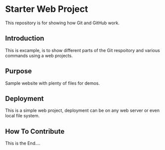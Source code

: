 # Starter Web Project

This repository is for showing how Git and GitHub work.

## Introduction

This is excample, is to show different parts of the Git respoitory and various commands using a web projects.

## Purpose

Sample website with plenty of files for demos.

## Deployment

This is a simple web project, deployment can be on any web server or even local file system.

## How To Contribute
This is the End....